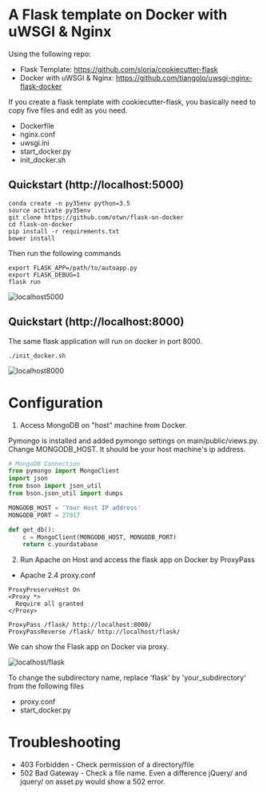 A Flask template on Docker with uWSGI & Nginx
=============================================
Using the following repo:

+ Flask Template: https://github.com/sloria/cookiecutter-flask
+ Docker with uWSGI & Nginx: https://github.com/tiangolo/uwsgi-nginx-flask-docker

If you create a flask template with cookiecutter-flask, you basically need to copy five files and edit as you need.

- Dockerfile 
- nginx.conf 
- uwsgi.ini
- start_docker.py
- init_docker.sh

Quickstart (http://localhost:5000)
----------
```
conda create -n py35env python=3.5
source activate py35env
git clone https://github.com/otwn/flask-on-docker
cd flask-on-docker
pip install -r requirements.txt
bower install
```

Then run the following commands
```
export FLASK_APP=/path/to/autoapp.py
export FLASK_DEBUG=1
flask run
```
![localhost5000](https://tamucs-my.sharepoint.com/personal/shinichi_tamu_edu/_layouts/15/guestaccess.aspx?docid=156f3371c34a94f5083f877b805d3639e&authkey=AdUXvbrGSLr7LOsRkxM_rt0 "localhost:5000")


Quickstart (http://localhost:8000)
----------
The same flask application will run on docker in port 8000.

```
./init_docker.sh
```    
![localhost8000](https://tamucs-my.sharepoint.com/personal/shinichi_tamu_edu/_layouts/15/guestaccess.aspx?docid=1a343b9f418224de18546fd74731a712e&authkey=AUJ7D2ZTthnt8XaYhiHn9VU "localhost:8000")


Configuration
=====

1. Access MongoDB on "host" machine from Docker.

Pymongo is installed and added pymongo settings on main/public/views.py. Change MONGODB_HOST. It should be your host machine's ip address.
```python
# MongoDB Connection
from pymongo import MongoClient
import json
from bson import json_util
from bson.json_util import dumps

MONGODB_HOST = 'Your Host IP address'
MONGODB_PORT = 27017

def get_db():
    c = MongoClient(MONGODB_HOST, MONGODB_PORT)
    return c.yourdatabase
```

2. Run Apache on Host and access the flask app on Docker by ProxyPass
- Apache 2.4 proxy.conf
```
ProxyPreserveHost On
<Proxy *>
  Require all granted
</Proxy>

ProxyPass /flask/ http://localhost:8000/
ProxyPassReverse /flask/ http://localhost/flask/
```
We can show the Flask app on Docker via proxy.

![localhost/flask](https://tamucs-my.sharepoint.com/personal/shinichi_tamu_edu/_layouts/15/guestaccess.aspx?docid=1fca520326df34355869d628e8d532ce3&authkey=AZB3Dtb7Yo_dwQ5LV65ntLk "localhost/flask")

To change the subdirectory name, replace 'flask' by 'your_subdirectory' from the following files
+ proxy.conf 
+ start_docker.py

Troubleshooting
=====
+ 403 Forbidden - Check permission of a directory/file
+ 502 Bad Gateway - Check a file name. Even a difference jQuery/ and jquery/ on asset.py would show a 502 error.
